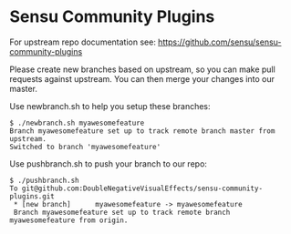 # Sensu Community Plugins

For upstream repo documentation see: https://github.com/sensu/sensu-community-plugins

Please create new branches based on upstream, so you can make pull requests against upstream. You can then merge your changes into our master.

Use newbranch.sh to help you setup these branches:

```
$ ./newbranch.sh myawesomefeature
Branch myawesomefeature set up to track remote branch master from upstream.
Switched to branch 'myawesomefeature'
```

Use pushbranch.sh to push your branch to our repo:

```
$ ./pushbranch.sh
To git@github.com:DoubleNegativeVisualEffects/sensu-community-plugins.git
 * [new branch]      myawesomefeature -> myawesomefeature
 Branch myawesomefeature set up to track remote branch myawesomefeature from origin.
```

